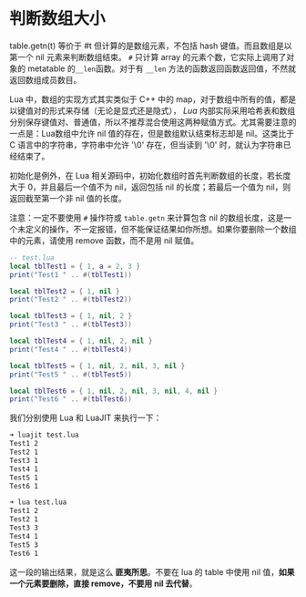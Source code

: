 # 判断数组大小

table.getn(t) 等价于 #t 但计算的是数组元素，不包括 hash 键值。而且数组是以第一个 nil 元素来判断数组结束。 `#` 只计算 array 的元素个数，它实际上调用了对象的 metatable 的`__len`函数。对于有 `__len` 方法的函数返回函数返回值，不然就返回数组成员数目。

Lua 中，数组的实现方式其实类似于 C++ 中的 map，对于数组中所有的值，都是以键值对的形式来存储（无论是显式还是隐式）， *Lua* 内部实际采用哈希表和数组分别保存键值对、普通值，所以不推荐混合使用这两种赋值方式。尤其需要注意的一点是：Lua数组中允许 nil 值的存在，但是数组默认结束标志却是 nil。这类比于 C 语言中的字符串，字符串中允许 '\0' 存在，但当读到 '\0' 时，就认为字符串已经结束了。

初始化是例外，在 Lua 相关源码中，初始化数组时首先判断数组的长度，若长度大于 0，并且最后一个值不为 nil，返回包括 nil 的长度；若最后一个值为 nil，则返回截至第一个非 nil 值的长度。

注意：一定不要使用 `#` 操作符或 `table.getn` 来计算包含 nil 的数组长度，这是一个未定义的操作，不一定报错，但不能保证结果如你所想。如果你要删除一个数组中的元素，请使用 remove 函数，而不是用 nil 赋值。

```lua
-- test.lua
local tblTest1 = { 1, a = 2, 3 }
print("Test1 " .. #(tblTest1))

local tblTest2 = { 1, nil }
print("Test2 " .. #(tblTest2))

local tblTest3 = { 1, nil, 2 }
print("Test3 " .. #(tblTest3))

local tblTest4 = { 1, nil, 2, nil }
print("Test4 " .. #(tblTest4))

local tblTest5 = { 1, nil, 2, nil, 3, nil }
print("Test5 " .. #(tblTest5))

local tblTest6 = { 1, nil, 2, nil, 3, nil, 4, nil }
print("Test6 " .. #(tblTest6))
```

我们分别使用 Lua 和 LuaJIT 来执行一下：

```bash
➜ luajit test.lua
Test1 2
Test2 1
Test3 1
Test4 1
Test5 1
Test6 1

➜ lua test.lua
Test1 2
Test2 1
Test3 3
Test4 1
Test5 3
Test6 1
```

这一段的输出结果，就是这么 **匪夷所思**。不要在 lua 的 table 中使用 nil 值，**如果一个元素要删除，直接 remove，不要用 nil 去代替**。